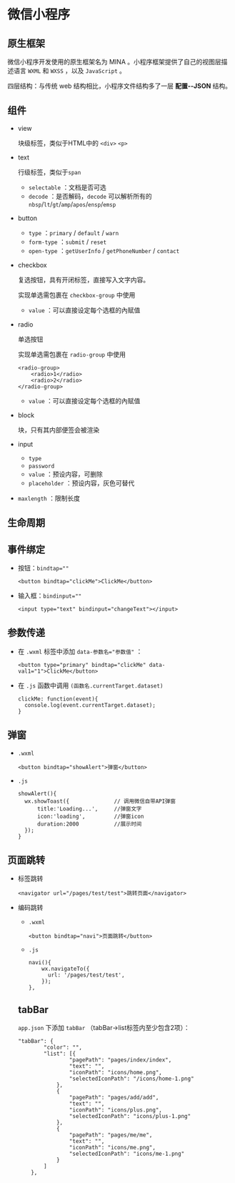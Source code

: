 # 微信小程序

## 原生框架

微信小程序开发使用的原生框架名为 MINA 。小程序框架提供了自己的视图层描述语言 `WXML` 和 `WXSS` ，以及 `JavaScript` 。

四层结构：与传统 web 结构相比，小程序文件结构多了一层 **配置--JSON** 结构。

## 组件

- view

  块级标签，类似于HTML中的 `<div>` `<p>` 

- text

  行级标签，类似于`span` 

  - `selectable` ：文档是否可选
  - `decode` ：是否解码，`decode` 可以解析所有的 `nbsp`/`lt`/`gt`/`amp`/`apos`/`ensp`/`emsp`

- button

  - `type` ：`primary` / `default` / `warn`
  - `form-type` ：`submit` / `reset`
  - `open-type` ：`getUserInfo` / `getPhoneNumber` / `contact` 

- checkbox

  复选按钮，具有开闭标签，直接写入文字内容。

  实现单选需包裹在 `checkbox-group` 中使用

  - `value` ：可以直接设定每个选框的內赋值

- radio

  单选按钮

  实现单选需包裹在 `radio-group` 中使用

  ```
  <radio-group>
      <radio>1</radio>
      <radio>2</radio>
  </radio-group>
  ```

  - `value` ：可以直接设定每个选框的內赋值

- block

  块，只有其内部便签会被渲染

- input

  - `type` 
  - `password`
  - `value` ：预设内容，可删除
  - `placeholder` ：预设内容，灰色可替代
- `maxlength` ：限制长度

## 生命周期



## 事件绑定

- 按钮：`bindtap=""`

  ```
  <button bindtap="clickMe">ClickMe</button>
  ```

- 输入框：`bindinput=""` 

  ```
  <input type="text" bindinput="changeText"></input>
  ```

  

## 参数传递

- 在 `.wxml` 标签中添加 `data-参数名="参数值"` ：

  ```
  <button type="primary" bindtap="clickMe" data-val1="1">ClickMe</button>
  ```

- 在 `.js` 函数中调用 `(函数名.currentTarget.dataset)`

  ```
  clickMe: function(event){
  	console.log(event.currentTarget.dataset);
  }
  ```



## 弹窗

- `.wxml` 

  ```
  <button bindtap="showAlert">弹窗</button>
  ```

- `.js` 

  ```
  showAlert(){
  	wx.showToast({				// 调用微信自带API弹窗
  		title:'Loading...',		//弹窗文字
  		icon:'loading',			//弹窗icon
  		duration:2000			//展示时间
  	});
  }
  ```


## 页面跳转

- 标签跳转

  ```
  <navigator url="/pages/test/test">跳转页面</navigator>
  ```

- 编码跳转

  - `.wxml`
  
    ```
    <button bindtap="navi">页面跳转</button>
    ```

  - `.js`
  
    ```
    navi(){
        wx.navigateTo({
          url: '/pages/test/test',
        });
    },
    ```
  
  ## tabBar
  
  `app.json` 下添加 `tabBar` （tabBar->list标签内至少包含2项）：
  
  ```
  "tabBar": {
          "color": "",
          "list": [{
                  "pagePath": "pages/index/index",
                  "text": "",
                  "iconPath": "icons/home.png",
                  "selectedIconPath": "/icons/home-1.png"
              },
              {
                  "pagePath": "pages/add/add",
                  "text": "",
                  "iconPath": "icons/plus.png",
                  "selectedIconPath": "icons/plus-1.png"
              },
              {
                  "pagePath": "pages/me/me",
                  "text": "",
                  "iconPath": "icons/me.png",
                  "selectedIconPath": "icons/me-1.png"
              }
          ]
      },
  ```
  
  
  
  
  
  
